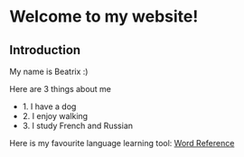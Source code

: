 <h1>Welcome to my website!</h1>
  <h2> Introduction</h2>
<p>My name is Beatrix :)</p>
<p> Here are 3 things about me</p>
  <ul> 
    <li> 1. I have a dog</li>
    <li> 2. I enjoy walking</li>
    <li> 3. I study French and Russian</li>
  </ul>
  <p> Here is my favourite language learning tool: <a href="www.wordreference.com">Word Reference</a>
